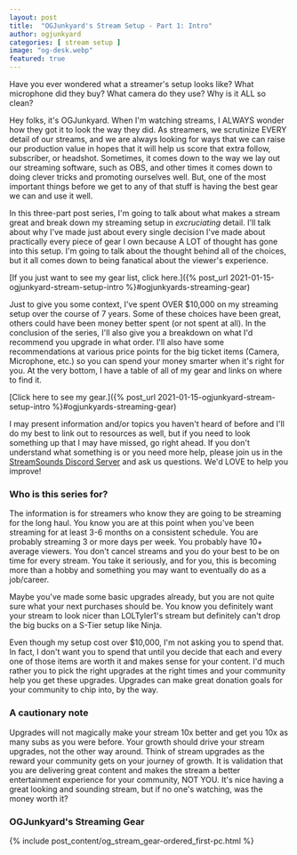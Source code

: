 ```yaml
---
layout: post
title:  "OGJunkyard's Stream Setup - Part 1: Intro"
author: ogjunkyard
categories: [ stream setup ]
image: "og-desk.webp"
featured: true
---
```


Have you ever wondered what a streamer's setup looks like? What microphone did they buy? What camera do they use? Why is it ALL so clean?

Hey folks, it's OGJunkyard. When I'm watching streams, I ALWAYS wonder how they got it to look the way they did. As streamers, we scrutinize EVERY detail of our streams, and we are always looking for ways that we can raise our production value in hopes that it will help us score that extra follow, subscriber, or headshot. Sometimes, it comes down to the way we lay out our streaming software, such as OBS, and other times it comes down to doing clever tricks and promoting ourselves well. But, one of the most important things before we get to any of that stuff is having the best gear we can and use it well.

In this three-part post series, I'm going to talk about what makes a stream great and break down my streaming setup in *excruciating* detail. I'll talk about why I've made just about every single decision I've made about practically every piece of gear I own because A LOT of thought has gone into this setup. I'm going to talk about the thought behind all of the choices, but it all comes down to being fanatical about the viewer's experience.

[If you just want to see my gear list, click here.]({% post_url 2021-01-15-ogjunkyard-stream-setup-intro %}#ogjunkyards-streaming-gear)

Just to give you some context, I've spent OVER $10,000 on my streaming setup over the course of 7 years. Some of these choices have been great, others could have been money better spent (or not spent at all). In the conclusion of the series, I'll also give you a breakdown on what I'd recommend you upgrade in what order. I'll also have some recommendations at various price points for the big ticket items (Camera, Microphone, etc.) so you can spend your money smarter when it's right for you. At the very bottom, I have a table of all of my gear and links on where to find it.

[Click here to see my gear.]({% post_url 2021-01-15-ogjunkyard-stream-setup-intro %}#ogjunkyards-streaming-gear)

I may present information and/or topics you haven't heard of before and I'll do my best to link out to resources as well, but if you need to look something up that I may have missed, go right ahead.  If you don't understand what something is or you need more help, please join us in the [StreamSounds Discord Server](https://discord.streamsounds.tv) and ask us questions. We'd LOVE to help you improve!

### Who is this series for?

The information is for streamers who know they are going to be streaming for the long haul. You know you are at this point when you've been streaming for at least 3-6 months on a consistent schedule. You are probably streaming 3 or more days per week. You probably have 10+ average viewers. You don't cancel streams and you do your best to be on time for every stream. You take it seriously, and for you, this is becoming more than a hobby and something you may want to eventually do as a job/career.

Maybe you've made some basic upgrades already, but you are not quite sure what your next purchases should be. You know you definitely want your stream to look nicer than LOLTyler1's stream but definitely can't drop the big bucks on a S-Tier setup like Ninja.

Even though my setup cost over $10,000, I'm not asking you to spend that. In fact, I don't want you to spend that until you decide that each and every one of those items are worth it and makes sense for your content. I'd much rather you to pick the right upgrades at the right times and your community help you get these upgrades. Upgrades can make great donation goals for your community to chip into, by the way.

### A cautionary note

Upgrades will not magically make your stream 10x better and get you 10x as many subs as you were before. Your growth should drive your stream upgrades, not the other way around. Think of stream upgrades as the reward your community gets on your journey of growth. It is validation that you are delivering great content and makes the stream a better entertainment experience for your community, NOT YOU. It's nice having a great looking and sounding stream, but if no one's watching, was the money worth it?

### OGJunkyard's Streaming Gear

{% include post_content/og_stream_gear-ordered_first-pc.html %}
